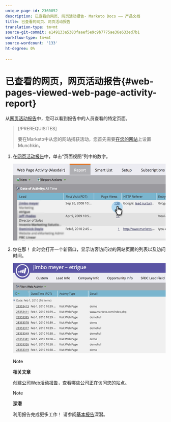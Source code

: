 ```yaml
---
unique-page-id: 2360052
description: 已查看的网页、网页活动报告- Marketo Docs —— 产品文档
title: 已查看的网页、网页活动报告
translation-type: tm+mt
source-git-commit: e149133a5383faaef5e9c9b7775ae36e633ed7b1
workflow-type: tm+mt
source-wordcount: '133'
ht-degree: 0%

---
```



# 已查看的网页，网页活动报告{#web-pages-viewed-web-page-activity-report}

从[网页活动报告](../../../../../product-docs/reporting/basic-reporting/report-types/web-page-activity-report.md)中，您可以看到报告中的人员查看的特定页面。

>[!PREREQUISITES]
>
>要在Marketo中从您的网站捕获活动，您首先需要[在您的网站](../../../../../product-docs/administration/additional-integrations/add-munchkin-tracking-code-to-your-website.md)上设置Munchkin。

1. 在[网页活动报告](../../../../../product-docs/reporting/basic-reporting/report-types/web-page-activity-report.md)中，单击“页面视图”列中的数字。

   ![](assets/image2014-9-16-14-3a54-3a8.png)

1. 你在那！ 此时会打开一个新窗口，显示访客访问过的网站页面的列表以及访问时间。

   ![](assets/image2014-9-16-14-3a54-3a12.png)

   >[!NOTE]
   >
   >**相关文章**
   >
   >
   >创建[公司Web活动报告](../../../../../product-docs/reporting/basic-reporting/report-types/company-web-activity-report.md)，查看哪些公司正在访问您的站点。

   >[!NOTE]
   >
   >**深潜**
   >
   >
   >利用报告完成更多工作！ 请参阅[基本报告](http://docs.marketo.com/display/docs/basic+reporting)深潜。

